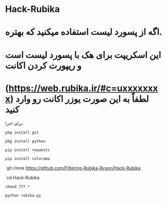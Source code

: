 # Hack-Rubika

# اگه از پسورد لیست استفاده میکنید که بهتره.

# این اسکریپت برای هک با پسورد لیست است و ریپورت کردن اکانت
# (https://web.rubika.ir/#c=uxxxxxxxx) لطفاً به این صورت یوزر اکانت رو وارد کنید

برای اجرا:

`pkg install git`

`pkg install python`

`pip install requests`

`pip install colorama`

`git clone https://github.com/Filtering-Rubika-Ryson/Hack-Rubika

`cd Hack-Rubika

`chmod 777 *`

`python rubika.py`
